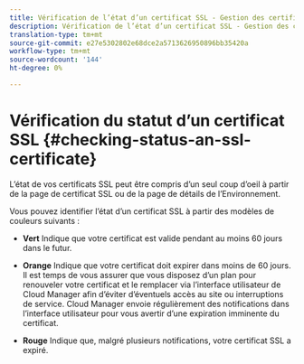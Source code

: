 ```yaml
---
title: Vérification de l’état d’un certificat SSL - Gestion des certificats SSL
description: Vérification de l’état d’un certificat SSL - Gestion des certificats SSL
translation-type: tm+mt
source-git-commit: e27e5302802e68dce2a5713626950896bb35420a
workflow-type: tm+mt
source-wordcount: '144'
ht-degree: 0%

---
```



# Vérification du statut d’un certificat SSL {#checking-status-an-ssl-certificate}

L’état de vos certificats SSL peut être compris d’un seul coup d’oeil à partir de la page de certificat SSL ou de la page de détails de l’Environnement.

Vous pouvez identifier l’état d’un certificat SSL à partir des modèles de couleurs suivants :

* **Vert** Indique que votre certificat est valide pendant au moins 60 jours dans le futur.

* **Orange** Indique que votre certificat doit expirer dans moins de 60 jours. Il est temps de vous assurer que vous disposez d’un plan pour renouveler votre certificat et le remplacer via l’interface utilisateur de Cloud Manager afin d’éviter d’éventuels accès au site ou interruptions de service. Cloud Manager envoie régulièrement des notifications dans l’interface utilisateur pour vous avertir d’une expiration imminente du certificat.

* **Rouge** Indique que, malgré plusieurs notifications, votre certificat SSL a expiré.